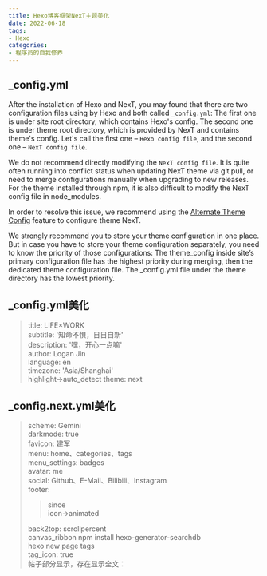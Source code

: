 ```yaml
---
title: Hexo博客框架NexT主题美化
date: 2022-06-18
tags:
- Hexo
categories:
- 程序员的自我修养
---
```



## _config.yml
After the installation of Hexo and NexT, you may found that there are two configuration files using by Hexo and both called `_config.yml`: The first one is under site root directory, which contains Hexo's config. The second one is under theme root directory, which is provided by NexT and contains theme's config. Let's call the first one – `Hexo config file`, and the second one – `NexT config file`.  

We do not recommend directly modifying the `NexT config file`. It is quite often running into conflict status when updating NexT theme via git pull, or need to merge configurations manually when upgrading to new releases. For the theme installed through npm, it is also difficult to modify the NexT config file in node_modules.  

In order to resolve this issue, we recommend using the [Alternate Theme Config](https://hexo.io/docs/configuration.html#Alternate-Theme-Config) feature to configure theme NexT.

We strongly recommend you to store your theme configuration in one place. But in case you have to store your theme configuration separately, you need to know the priority of those configurations: The theme_config inside site’s primary configuration file has the highest priority during merging, then the dedicated theme configuration file.
The _config.yml file under the theme directory has the lowest priority.


<!--more-->


## _config.yml美化
> title: LIFE×WORK  
> subtitle: '知命不惧，日日自新'  
> description: '嘿，开心一点嘛'  
> author: Logan Jin  
> language: en  
> timezone: 'Asia/Shanghai'  
> highlight->auto_detect 
> theme: next  


## _config.next.yml美化
> scheme: Gemini  
> darkmode: true  
> favicon: 建军  
> menu: home、categories、tags     
> menu_settings: badges  
> avatar: me  
> social: Github、E-Mail、Bilibili、Instagram     
> footer: 
> 
> > since  
> > icon->animated  
> 
> back2top: scrollpercent  
> canvas_ribbon
> npm install hexo-generator-searchdb  
> hexo new page tags  
> tag_icon: true  
> 帖子部分显示，存在显示全文：<!--more-->



